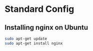 # Standard Config

## Installing nginx on Ubuntu

```bash
sudo apt-get update
sudo apt-get install nginx
```